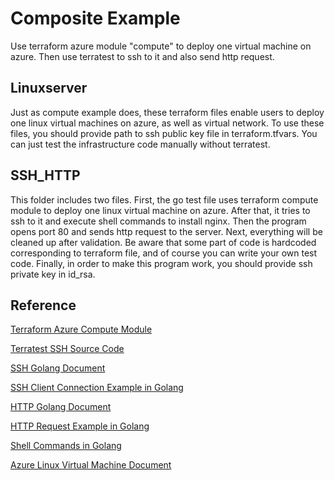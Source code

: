 # Composite Example

Use terraform azure module "compute" to deploy one virtual machine on azure. Then use terratest to ssh to it and also send http request.

## Linuxserver

Just as compute example does, these terraform files enable users to deploy one linux virtual machines on azure, as well as virtual network. To use these files, you should provide path to ssh public key file in terraform.tfvars. You can just test the infrastructure code manually without terratest.

## SSH_HTTP

This folder includes two files. First, the go test file uses terraform compute module to deploy one linux virtual machine on azure. After that, it tries to ssh to it and execute shell commands to install nginx. Then the program opens port 80 and sends http request to the server. Next, everything will be cleaned up after validation. Be aware that some part of code is hardcoded corresponding to terraform file, and of course you can write your own test code. Finally, in order to make this program work, you should provide ssh private key in id_rsa.

## Reference

[Terraform Azure Compute Module](https://registry.terraform.io/modules/Azure/compute/azurerm/)

[Terratest SSH Source Code](https://github.com/gruntwork-io/terratest/blob/master/test/terraform_ssh_example_test.go)

[SSH Golang Document](https://godoc.org/golang.org/x/crypto/ssh)

[SSH Client Connection Example in Golang](http://blog.ralch.com/tutorial/golang-ssh-connection/)

[HTTP Golang Document](https://golang.org/pkg/net/http/)

[HTTP Request Example in Golang](https://gist.github.com/ijt/950790/fca88967337b9371bb6f7155f3304b3ccbf3946f)

[Shell Commands in Golang](https://nathanleclaire.com/blog/2014/12/29/shelled-out-commands-in-golang/)

[Azure Linux Virtual Machine Document](https://docs.microsoft.com/en-us/azure/virtual-machines/linux/)